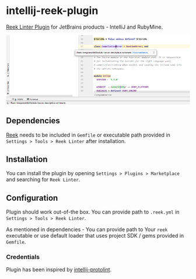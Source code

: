 # intellij-reek-plugin
[Reek Linter Plugin](https://github.com/troessner/reek) for JetBrains products - IntelliJ and RubyMine.

![Sample file](https://github.com/b67-engineering/intellij-reek-plugin/blob/master/docs/sample-file.png?raw=true)

## Dependencies
[Reek](https://github.com/troessner/reek) needs to be included in `Gemfile` or executable path provided in `Settings > Tools > Reek Linter` after installation.

## Installation
You can install the plugin by opening `Settings > Plugins > Marketplace` and searching for `Reek Linter`.

## Configuration
Plugin should work out-of-the box. 
You can provide path to `.reek.yml` in `Settings > Tools > Reek Linter`.

As mentioned in dependencies - You can provide path to Your `reek` executable or use default loader that uses project SDK / gems provided in `Gemfile`.

### Credentials
Plugin has been inspired by [intellij-protolint](https://github.com/yoheimuta/intellij-protolint).
